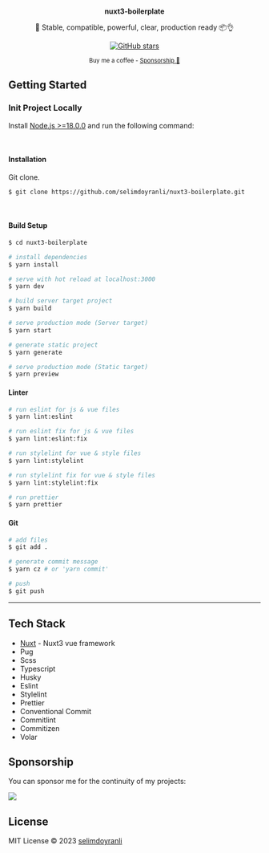 <br>

<p align="center">
<b>nuxt3-boilerplate</b>
</p>

<p align="center">
💚 Stable, compatible, powerful, clear, production ready 📦👌
</p>

<p align="center">
<a href="https://github.com/selimdoyranli/nuxt3-boilerplate" target="__blank"><img alt="GitHub stars" src="https://img.shields.io/github/stars/selimdoyranli/nuxt3-boilerplate?style=social"></a>
</p>

<div align="center">
<sub>Buy me a coffee - <a href="https://www.buymeacoffee.com/selimdoyranli">Sponsorship 💖</a></sub><br>
</div>

## Getting Started

### Init Project Locally

Install [Node.js >=18.0.0](https://nodejs.org/) and run the following command:

&nbsp;

#### Installation

Git clone.

```bash
$ git clone https://github.com/selimdoyranli/nuxt3-boilerplate.git
```

&nbsp;

#### Build Setup

```bash
$ cd nuxt3-boilerplate

# install dependencies
$ yarn install

# serve with hot reload at localhost:3000
$ yarn dev

# build server target project
$ yarn build

# serve production mode (Server target)
$ yarn start

# generate static project
$ yarn generate

# serve production mode (Static target)
$ yarn preview

```

#### Linter

```bash
# run eslint for js & vue files
$ yarn lint:eslint

# run eslint fix for js & vue files
$ yarn lint:eslint:fix

# run stylelint for vue & style files
$ yarn lint:stylelint

# run stylelint fix for vue & style files
$ yarn lint:stylelint:fix

# run prettier
$ yarn prettier

```

#### Git

```bash
# add files
$ git add .

# generate commit message
$ yarn cz # or 'yarn commit'

# push
$ git push

```

---

## Tech Stack

- [Nuxt](https://nuxtjs.org) - Nuxt3 vue framework
- Pug
- Scss
- Typescript
- Husky
- Eslint
- Stylelint
- Prettier
- Conventional Commit
- Commitlint
- Commitizen
- Volar

## Sponsorship

You can sponsor me for the continuity of my projects:

<p align="left">
  <a href="https://buymeacoffee.com/selimdoyranli">
    <img src='https://www.buymeacoffee.com/assets/img/custom_images/yellow_img.png'/>
  </a>
</p>

## License

MIT License © 2023 [selimdoyranli](https://github.com/selimdoyranli)

